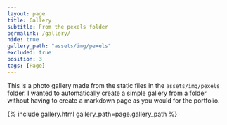 ```yaml
---
layout: page
title: Gallery
subtitle: From the pexels folder
permalink: /gallery/
hide: true
gallery_path: "assets/img/pexels"
excluded: true
position: 3
tags: [Page]
---
```


This is a photo gallery made from the static files in the `assets/img/pexels` folder. 
I wanted to automatically create a simple gallery from a folder without having to create a markdown page as you would for the portfolio.


{% include gallery.html gallery_path=page.gallery_path %}
